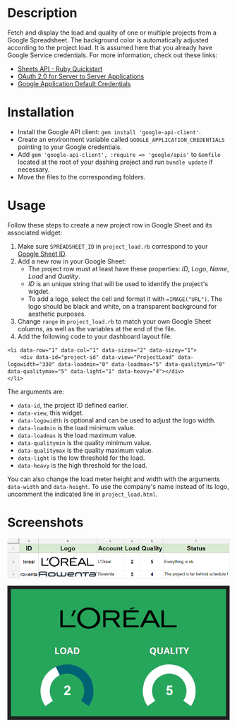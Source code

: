 # Description
Fetch and display the load and quality of one or multiple projects from a Google Spreadsheet. The background color is automatically adjusted according to the project load. It is assumed here that you already have Google Service credentials. For more information, check out these links:
* [Sheets API - Ruby Quickstart](https://developers.google.com/sheets/api/quickstart/ruby)
* [OAuth 2.0 for Server to Server Applications](https://developers.google.com/api-client-library/ruby/auth/service-accounts)
* [Google Application Default Credentials](https://developers.google.com/identity/protocols/application-default-credentials)

# Installation
* Install the Google API client: `gem install 'google-api-client'`.
* Create an environment variable called `GOOGLE_APPLICATION_CREDENTIALS` pointing to your Google credentials.
* Add `gem 'google-api-client', :require => 'google/apis'` to `Gemfile` located at the root of your dashing project and run `bundle update` if necessary.
* Move the files to the corresponding folders.

# Usage
Follow these steps to create a new project row in Google Sheet and its associated widget:
1. Make sure `SPREADSHEET_ID` in `project_load.rb` correspond to your [Google Sheet ID](https://developers.google.com/sheets/api/guides/concepts#spreadsheet_id).
2. Add a new row in your Google Sheet:
    * The project row must at least have these properties: _ID_, _Logo_, _Name_, _Load_ and _Quality_.
    * _ID_ is an unique string that will be used to identify the project's wigdet.
    * To add a logo, select the cell and format it with `=IMAGE("URL")`. The logo should be black and white, on a transparent background for aesthetic purposes.
3. Change `range` in `project_load.rb` to match your own Google Sheet columns, as well as the variables at the end of the file.
4. Add the following code to your dashboard layout file.
```
<li data-row="1" data-col="1" data-sizex="2" data-sizey="1">
    <div data-id="project-id" data-view="ProjectLoad" data-logowidth="330" data-loadmin="0" data-loadmax="5" data-qualitymin="0" data-qualitymax="5" data-light="1" data-heavy="4"></div>
</li>
```
The arguments are:
   * `data-id`, the project ID defined earlier.
   * `data-view`, this widget.
   * `data-logowidth` is optional and can be used to adjust the logo width.
   * `data-loadmin` is the load minimum value.
   * `data-loadmax` is the load maximum value.
   * `data-qualitymin` is the quality minimum value.
   * `data-qualitymax` is the quality maximum value.
   * `data-light` is the low threshold for the load.
   * `data-heavy` is the high threshold for the load.

You can also change the load meter height and width with the arguments `data-width` and `data-height`. To use the company's name instead of its logo, uncomment the indicated line in `project_load.html`.

# Screenshots
![Sheet Example](screenshots/sheet_example.png)

![ProjectLoad Preview](screenshots/project_load.png)
